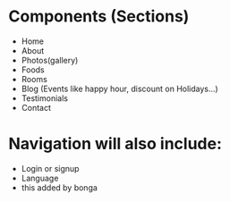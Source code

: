 # Components (Sections) 

- Home
- About
- Photos(gallery)
- Foods
- Rooms
- Blog (Events like happy hour, discount on Holidays...)
- Testimonials
- Contact

# Navigation will also include:

- Login or signup
- Language
- this added by bonga

